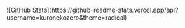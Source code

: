 
<br>
![GitHub Stats](https://github-readme-stats.vercel.app/api?username=kuronekozero&theme=radical)
<br/>

